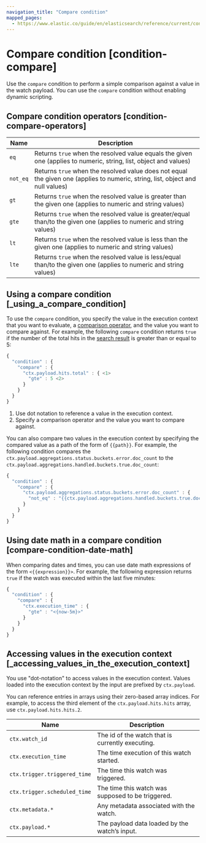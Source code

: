 ```yaml
---
navigation_title: "Compare condition"
mapped_pages:
  - https://www.elastic.co/guide/en/elasticsearch/reference/current/condition-compare.html
---
```


# Compare condition [condition-compare]

Use the `compare` condition to perform a simple comparison against a value in the watch payload. You can use the `compare` condition without enabling dynamic scripting.

## Compare condition operators [condition-compare-operators]

| Name | Description |
| --- | --- |
| `eq` | Returns `true` when the resolved value equals the given one (applies              to numeric, string, list, object and values) |
| `not_eq` | Returns `true` when the resolved value does not equal the given one              (applies to numeric, string, list, object and null values) |
| `gt` | Returns `true` when the resolved value is greater than the given              one (applies to numeric and string values) |
| `gte` | Returns `true` when the resolved value is greater/equal than/to the              given one (applies to numeric and string values) |
| `lt` | Returns `true` when the resolved value is less than the given one              (applies to numeric and string values) |
| `lte` | Returns `true` when the resolved value is less/equal than/to the              given one (applies to numeric and string values) |

## Using a compare condition [_using_a_compare_condition]

To use the `compare` condition, you specify the value in the execution context that you want to evaluate, a [comparison operator](#condition-compare-operators), and the value you want to compare against. For example, the following `compare` condition returns `true` if the number of the total hits in the [search result](input-search.md) is greater than or equal to 5:

```js
{
  "condition" : {
    "compare" : {
      "ctx.payload.hits.total" : { <1>
        "gte" : 5 <2>
      }
    }
  }
}
```

1. Use dot notation to reference a value in the execution context.
2. Specify a comparison operator and the value you want to compare against.

You can also compare two values in the execution context by specifying the compared value as a path of the form of `{{path}}`. For example, the following condition compares the `ctx.payload.aggregations.status.buckets.error.doc_count` to the `ctx.payload.aggregations.handled.buckets.true.doc_count`:

```js
{
  "condition" : {
    "compare" : {
      "ctx.payload.aggregations.status.buckets.error.doc_count" : {
        "not_eq" : "{{ctx.payload.aggregations.handled.buckets.true.doc_count}}"
      }
    }
  }
}
```

## Using date math in a compare condition [compare-condition-date-math]

When comparing dates and times, you can use date math expressions of the form `<{{expression}}>`. For example, the following expression returns `true` if the watch was executed within the last five minutes:

```js
{
  "condition" : {
    "compare" : {
      "ctx.execution_time" : {
        "gte" : "<{now-5m}>"
      }
    }
  }
}
```

## Accessing values in the execution context [_accessing_values_in_the_execution_context]

You use "dot-notation" to access values in the execution context. Values loaded into the execution context by the input are prefixed by `ctx.payload`.

You can reference entries in arrays using their zero-based array indices. For example, to access the third element of the `ctx.payload.hits.hits` array, use `ctx.payload.hits.hits.2`.

| Name | Description |
| --- | --- |
| `ctx.watch_id` | The id of the watch that is currently executing. |
| `ctx.execution_time` | The time execution of this watch started. |
| `ctx.trigger.triggered_time` | The time this watch was triggered. |
| `ctx.trigger.scheduled_time` | The time this watch was supposed to be triggered. |
| `ctx.metadata.*` | Any metadata associated with the watch. |
| `ctx.payload.*` | The payload data loaded by the watch’s input. |
